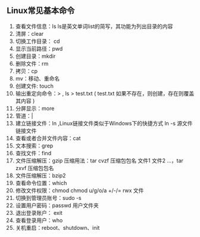 ## Linux常见基本命令
1. 查看文件信息：ls ls是英文单词list的简写，其功能为列出目录的内容
2.  清屏：clear
3. 切换工作目录： cd
4. 显示当前路径：pwd
5. 创建目录：mkdir
6. 删除文件：rm
7. 拷贝：cp
8. mv：移动、重命名
9. 创建文件: touch
10. 输出重定向命令：> , ls > test.txt ( test.txt 如果不存在，则创建，存在则覆盖其内容 )
11. 分屏显示：more 
12. 管道：| 
13. 建立链接文件：ln ,Linux链接文件类似于Windows下的快捷方式 ln -s 源文件 链接文件
14. 查看或者合并文件内容：cat
15. 文本搜索：grep 
16. 查找文件：find
17. 文件压缩解压：gzip  压缩用法：tar cvzf 压缩包包名 文件1 文件2 …，tar zxvf 压缩包包名
18. 文件压缩解压：bzip2
19. 查看命令位置：which
20. 修改文件权限：chmod chmod u/g/o/a +/-/= rwx 文件
21. 切换到管理员账号：sudo -s
22. 设置用户密码：passwd 用户文件夹
23. 退出登录账户： exit
24. 查看登录用户：who
25. 关机重启：reboot、shutdown、init
